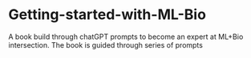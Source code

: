 # Getting-started-with-ML-Bio

A book build through chatGPT prompts to become an expert at ML+Bio intersection. The book is guided through series of prompts
